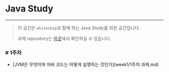 # Java Study

---
> 이 공간은 `whiteship`과 함께 하는 Java Study를 위한 공간입니다.
>
> 과제 repository는 [이곳](https://github.com/whiteship/live-study/issues?q=is%3Aissue+is%3Aclosed)에서 확인하실 수 있습니다.


### # 1주차
* [JVM은 무엇이며 자바 코드는 어떻게 실행하는 것인가](week1/1주차 과제.md)